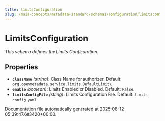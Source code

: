 ```yaml
---
title: limitsConfiguration
slug: /main-concepts/metadata-standard/schemas/configuration/limitsconfiguration
---
```


# LimitsConfiguration

*This schema defines the Limits Configuration.*

## Properties

- **`className`** *(string)*: Class Name for authorizer. Default: `org.openmetadata.service.limits.DefaultLimits`.
- **`enable`** *(boolean)*: Limits Enabled or Disabled. Default: `False`.
- **`limitsConfigFile`** *(string)*: Limits Configuration File. Default: `limits-config.yaml`.


Documentation file automatically generated at 2025-08-12 05:39:47.683420+00:00.
